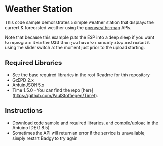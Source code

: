 # Weather Station

This code sample demonstrates a simple weather station that displays the current & forecasted weather using the [openweathermap](https://openweathermap.org) APIs.

Note that because this example puts the ESP into a deep sleep if you want to reprogram it via the USB then you have to manually stop and restart it using the slider switch at the moment just prior to the upload starting.

## Required Libraries
- See the base required libraries in the root Readme for this repository
- GxEPD 2.x
- ArduinJSON 5.x
- Time 1.5.0 - You can find the repo [here] (https://github.com/PaulStoffregen/Time)).  

## Instructions
- Download code sample and required libraries, and compile/upload in the Arduino IDE (1.8.5)
- Sometimes the API will return an error if the service is unavailable, simply restart Badgy to try again
